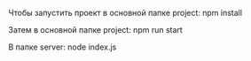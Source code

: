 Чтобы запустить проект в основной папке project:
npm install

Затем в основной папке project:
npm run start

В папке server:
node index.js 
